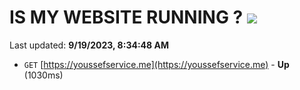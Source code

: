# IS MY WEBSITE RUNNING ? [![](https://img.shields.io/static/v1?label=Sponsor&message=%E2%9D%A4&logo=GitHub&color=%23fe8e86)](https://github.com/sponsors/<username>)

Last updated: **9/19/2023, 8:34:48 AM**

- `GET` [https://youssefservice.me](https://youssefservice.me) - **Up** (1030ms)
